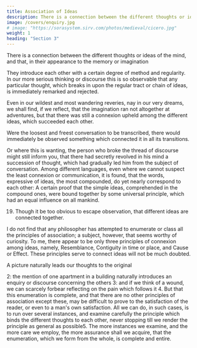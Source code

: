 ```yaml
---
title: Association of Ideas
description: There is a connection between the different thoughts or ideas of the mind, and that, in their appearance to the memory or imagination
image: /covers/enquiry.jpg	
# image: "https://sorasystem.sirv.com/photos/medieval/cicero.jpg"
weight: 1
heading: "Section 3"
--- 
```


There is a connection between the different thoughts or ideas of the mind, and that, in their appearance to the memory or imagination

They introduce each other with a certain degree of method and regularity.
In our more serious thinking or discourse this is so observable that any particular thought, which breaks in upon the regular tract or chain of ideas, is immediately remarked and rejected.


Even in our wildest and most wandering reveries, nay in our very dreams, we shall find, if we reflect, that the imagination ran not altogether at adventures, but that there was still a connexion upheld among the different ideas, which succeeded each other.

Were the loosest and freest conversation to be transcribed, there would immediately be observed something which connected it in all its transitions.

Or where this is wanting, the person who broke the thread of discourse might still inform you, that there had secretly revolved in his mind a succession of thought, which had gradually led him from the subject of conversation.
Among different languages, even where we cannot suspect the least connexion or communication, it is found, that the words, expressive of ideas, the most compounded, do yet nearly correspond to each other:
A certain proof that the simple ideas, comprehended in the compound ones, were bound together by some universal principle, which had an equal influence on all mankind.


19. Though it be too obvious to escape observation, that different ideas are connected together.

I do not find that any philosopher has attempted to enumerate or class all the principles of association; a subject, however, that seems worthy of curiosity.
To me, there appear to be only three principles of connexion among ideas, namely, Resemblance, Contiguity in time or place, and Cause or Effect.
These principles serve to connect ideas will not be much doubted.

A picture naturally leads our thoughts to the original

2: the mention of one apartment in a building naturally introduces an enquiry or discourse concerning the others
3: and if we think of a wound, we can scarcely forbear reflecting on the pain which follows it
4. But that this enumeration is complete, and that there are no other principles of association except these, may be difficult to prove to the satisfaction of the reader, or even to a man's own satisfaction. All we can do, in such cases, is to run over several instances, and examine carefully the principle which binds the different thoughts to each other, never stopping till we render the principle as general as possible5. The more instances we examine, and the more care we employ, the more assurance shall we acquire, that the enumeration, which we form from the whole, is complete and entire.

